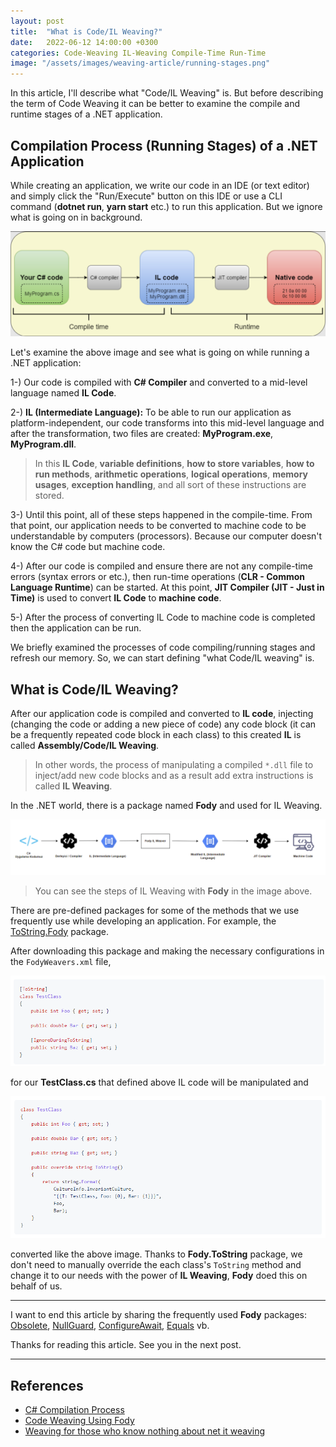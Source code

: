 ```yaml
---
layout: post
title:  "What is Code/IL Weaving?"
date:   2022-06-12 14:00:00 +0300
categories: Code-Weaving IL-Weaving Compile-Time Run-Time
image: "/assets/images/weaving-article/running-stages.png"
---
```


In this article, I'll describe what "Code/IL Weaving" is. But before describing the term of Code Weaving it can be better to examine the compile and runtime stages of a .NET application.

## Compilation Process (Running Stages) of a .NET Application

While creating an application, we write our code in an IDE (or text editor) and simply click the "Run/Execute" button on this IDE or use a CLI command (**dotnet run**, **yarn start** etc.) to run this application. But we ignore what is going on in background.

![Running Stages](/assets/images/weaving-article/running-stages.png)

Let's examine the above image and see what is going on while running a .NET application:

1-) Our code is compiled with **C# Compiler** and converted to a mid-level language named **IL Code**.

2-) **IL (Intermediate Language):** To be able to run our application as platform-independent, our code transforms into this mid-level language and after the transformation, two files are created: **MyProgram.exe**, **MyProgram.dll**.

> In this **IL Code**, **variable definitions**, **how to store variables**, **how to run methods**, **arithmetic operations**, **logical operations**, **memory usages**, **exception handling**, and all sort of these instructions are stored.

3-) Until this point, all of these steps happened in the compile-time. From that point, our application needs to be converted to machine code to be understandable by computers (processors). Because our computer doesn't know the C# code but machine code.

4-) After our code is compiled and ensure there are not any compile-time errors (syntax errors or etc.), then run-time operations (**CLR - Common Language Runtime**) can be started. At this point, **JIT Compiler (JIT - Just in Time)** is used to convert **IL Code** to **machine code**.

5-) After the process of converting IL Code to machine code is completed then the application can be run.

We briefly examined the processes of code compiling/running stages and refresh our memory. So, we can start defining "what Code/IL weaving" is.

## What is Code/IL Weaving?

After our application code is compiled and converted to **IL code**, injecting (changing the code or adding a new piece of code) any code block (it can be a frequently repeated code block in each class) to this created **IL** is called **Assembly/Code/IL Weaving**.

> In other words, the process of manipulating a compiled `*.dll` file to inject/add new code blocks and as a result add extra instructions is called **IL Weaving**.

In the .NET world, there is a package named **Fody** and used for IL Weaving. 

![IL Weaving with Fody](/assets/images/weaving-article/il-weaving-with-fody.png)

> You can see the steps of IL Weaving with **Fody** in the image above.

There are pre-defined packages for some of the methods that we use frequently use while developing an application. For example, the [ToString.Fody](https://github.com/Fody/ToString) package.

After downloading this package and making the necessary configurations in the `FodyWeavers.xml` file,

![TestClass.cs](/assets/images/weaving-article/il-weaving-1.png)

for our **TestClass.cs** that defined above IL code will be manipulated and

![TestClass.cs (Manipulated)](/assets/images/weaving-article/il-weaving-2.png)

converted like the above image. Thanks to **Fody.ToString** package, we don't need to manually override the each class's `ToString` method and change it to our needs with the power of **IL Weaving**, **Fody** doed this on behalf of us.

---

I want to end this article by sharing the frequently used **Fody** packages: [Obsolete](https://github.com/Fody/Obsolete), [NullGuard](https://github.com/Fody/NullGuard), [ConfigureAwait](https://github.com/Fody/ConfigureAwait), [Equals](https://github.com/Fody/Equals) vb.

Thanks for reading this article. See you in the next post.

---

## References

* [C# Compilation Process](https://codeasy.net/lesson/c_sharp_compilation_process)
* [Code Weaving Using Fody](https://codingcanvas.com/code-weaving-using-fody/)
* [Weaving for those who know nothing about net it weaving](https://medium.com/@heytherewill/net-il-weaving-for-those-who-know-nothing-about-net-il-weaving-c0f7e461ef47)